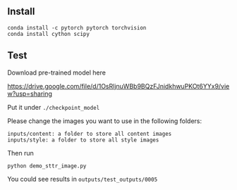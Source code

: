 ## Install

```
conda install -c pytorch pytorch torchvision
conda install cython scipy
```

## Test

Download pre-trained model here

https://drive.google.com/file/d/1OsRljnuWBb9BQzFJnidkhwuPKOt6YYx9/view?usp=sharing

Put it under ```./checkpoint_model```

Please change the images you want to use in the following folders:

```
inputs/content: a folder to store all content images
inputs/style: a folder to store all style images
```
Then run 

```
python demo_sttr_image.py
```

You could see results in ```outputs/test_outputs/0005```